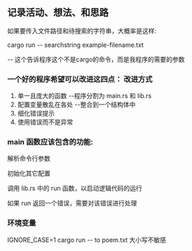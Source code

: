 ## 记录活动、想法、和思路

如果要传入文件路径和待搜索的字符串，大概率是这样:

cargo run -- searchstring example-filename.txt

-- 这个告诉程序这个不是cargo的命令，而是我程序的需要的参数

### 一个好的程序希望可以改进这四点：       改进方式
1. 单一且庞大的函数                       --程序分割为 main.rs 和 lib.rs
2. 配置变量散乱在各处                     --整合到一个结构体中
3. 细化错误提示        
4. 使用错误而不是异常                

### main 函数应该包含的功能:
解析命令行参数

初始化其它配置

调用 lib.rs 中的 run 函数，以启动逻辑代码的运行

如果 run 返回一个错误，需要对该错误进行处理

### 环境变量
IGNORE_CASE=1 cargo run -- to poem.txt 大小写不敏感